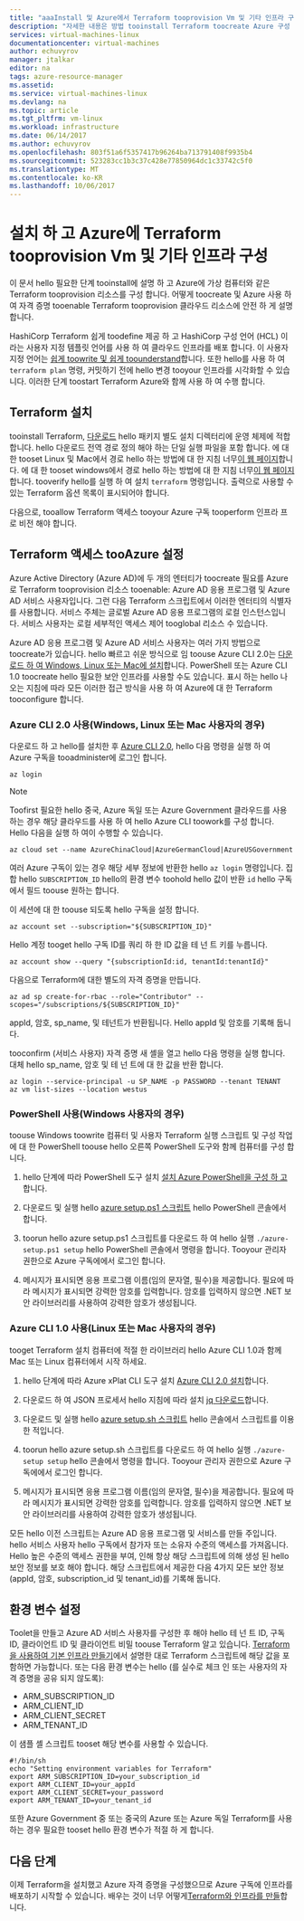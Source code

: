 ```yaml
---
title: "aaaInstall 및 Azure에서 Terraform tooprovision Vm 및 기타 인프라 구성 | Microsoft Docs"
description: "자세한 내용은 방법 tooinstall Terraform toocreate Azure 구성 및 리소스"
services: virtual-machines-linux
documentationcenter: virtual-machines
author: echuvyrov
manager: jtalkar
editor: na
tags: azure-resource-manager
ms.assetid: 
ms.service: virtual-machines-linux
ms.devlang: na
ms.topic: article
ms.tgt_pltfrm: vm-linux
ms.workload: infrastructure
ms.date: 06/14/2017
ms.author: echuvyrov
ms.openlocfilehash: 803f51a6f5357417b96264ba713791408f9935b4
ms.sourcegitcommit: 523283cc1b3c37c428e77850964dc1c33742c5f0
ms.translationtype: MT
ms.contentlocale: ko-KR
ms.lasthandoff: 10/06/2017
---
```

# <a name="install-and-configure-terraform-tooprovision-vms-and-other-infrastructure-into-azure"></a>설치 하 고 Azure에 Terraform tooprovision Vm 및 기타 인프라 구성 
이 문서 hello 필요한 단계 tooinstall에 설명 하 고 Azure에 가상 컴퓨터와 같은 Terraform tooprovision 리소스를 구성 합니다. 어떻게 toocreate 및 Azure 사용 하 여 자격 증명 tooenable Terraform tooprovision 클라우드 리소스에 안전 하 게 설명 합니다.

HashiCorp Terraform 쉽게 toodefine 제공 하 고 HashiCorp 구성 언어 (HCL) 이라는 사용자 지정 템플릿 언어를 사용 하 여 클라우드 인프라를 배포 합니다. 이 사용자 지정 언어는 [쉽게 toowrite 및 쉽게 toounderstand](terraform-create-complete-vm.md)합니다. 또한 hello를 사용 하 여 `terraform plan` 명령, 커밋하기 전에 hello 변경 tooyour 인프라를 시각화할 수 있습니다. 이러한 단계 toostart Terraform Azure와 함께 사용 하 여 수행 합니다.

## <a name="install-terraform"></a>Terraform 설치
tooinstall Terraform, [다운로드](https://www.terraform.io/downloads.html) hello 패키지 별도 설치 디렉터리에 운영 체제에 적합 합니다. hello 다운로드 전역 경로 정의 해야 하는 단일 실행 파일을 포함 합니다. 에 대 한 tooset Linux 및 Mac에서 경로 hello 하는 방법에 대 한 지침 너무[이 웹 페이지](https://stackoverflow.com/questions/14637979/how-to-permanently-set-path-on-linux)합니다. 에 대 한 tooset windows에서 경로 hello 하는 방법에 대 한 지침 너무[이 웹 페이지](https://stackoverflow.com/questions/1618280/where-can-i-set-path-to-make-exe-on-windows)합니다. tooverify hello를 실행 하 여 설치 `terraform` 명령입니다. 출력으로 사용할 수 있는 Terraform 옵션 목록이 표시되어야 합니다.

다음으로, tooallow Terraform 액세스 tooyour Azure 구독 tooperform 인프라 프로 비전 해야 합니다.

## <a name="set-up-terraform-access-tooazure"></a>Terraform 액세스 tooAzure 설정
Azure Active Directory (Azure AD)에 두 개의 엔터티가 toocreate 필요를 Azure로 Terraform tooprovision 리소스 tooenable: Azure AD 응용 프로그램 및 Azure AD 서비스 사용자입니다. 그런 다음 Terraform 스크립트에서 이러한 엔터티의 식별자를 사용합니다. 서비스 주체는 글로벌 Azure AD 응용 프로그램의 로컬 인스턴스입니다. 서비스 사용자는 로컬 세부적인 액세스 제어 tooglobal 리소스 수 있습니다.

Azure AD 응용 프로그램 및 Azure AD 서비스 사용자는 여러 가지 방법으로 toocreate가 있습니다. hello 빠르고 쉬운 방식으로 임 toouse Azure CLI 2.0는 [다운로드 하 여 Windows, Linux 또는 Mac에 설치](https://docs.microsoft.com/en-us/cli/azure/install-azure-cli)합니다. PowerShell 또는 Azure CLI 1.0 toocreate hello 필요한 보안 인프라를 사용할 수도 있습니다. 표시 하는 hello 나오는 지침에 따라 모든 이러한 접근 방식을 사용 하 여 Azure에 대 한 Terraform tooconfigure 합니다.

### <a name="use-azure-cli-20-for-windows-linux-or-mac-users"></a>Azure CLI 2.0 사용(Windows, Linux 또는 Mac 사용자의 경우) 
다운로드 하 고 hello를 설치한 후 [Azure CLI 2.0](https://docs.microsoft.com/en-us/cli/azure/install-azure-cli), hello 다음 명령을 실행 하 여 Azure 구독을 tooadminister에 로그인 합니다.

```
az login
```

>[!NOTE]
>Toofirst 필요한 hello 중국, Azure 독일 또는 Azure Government 클라우드를 사용 하는 경우 해당 클라우드를 사용 하 여 hello Azure CLI toowork를 구성 합니다. Hello 다음을 실행 하 여이 수행할 수 있습니다.

```
az cloud set --name AzureChinaCloud|AzureGermanCloud|AzureUSGovernment
```

여러 Azure 구독이 있는 경우 해당 세부 정보에 반환한 hello `az login` 명령입니다. 집합 hello `SUBSCRIPTION_ID` hello의 환경 변수 toohold hello 값이 반환 `id` hello 구독에서 필드 toouse 원하는 합니다. 

이 세션에 대 한 toouse 되도록 hello 구독을 설정 합니다.

```
az account set --subscription="${SUBSCRIPTION_ID}"
```

Hello 계정 tooget hello 구독 ID를 쿼리 하 한 ID 값을 테 넌 트 키를 누릅니다.

```
az account show --query "{subscriptionId:id, tenantId:tenantId}"
```

다음으로 Terraform에 대한 별도의 자격 증명을 만듭니다.

```
az ad sp create-for-rbac --role="Contributor" --scopes="/subscriptions/${SUBSCRIPTION_ID}"
```

appId, 암호, sp_name, 및 테넌트가 반환됩니다. Hello appId 및 암호를 기록해 둡니다.

tooconfirm (서비스 사용자) 자격 증명 새 셸을 열고 hello 다음 명령을 실행 합니다. 대체 hello sp_name, 암호 및 테 넌 트에 대 한 값을 반환 합니다.

```
az login --service-principal -u SP_NAME -p PASSWORD --tenant TENANT
az vm list-sizes --location westus
```

### <a name="use-powershell-for-windows-users"></a>PowerShell 사용(Windows 사용자의 경우) 
toouse Windows toowrite 컴퓨터 및 사용자 Terraform 실행 스크립트 및 구성 작업에 대 한 PowerShell toouse hello 오른쪽 PowerShell 도구와 함께 컴퓨터를 구성 합니다. 

1. hello 단계에 따라 PowerShell 도구 설치 [설치 Azure PowerShell을 구성 하 고](https://docs.microsoft.com/en-us/powershell/azure/install-azurerm-ps)합니다. 

2. 다운로드 및 실행 hello [azure setup.ps1 스크립트](https://github.com/echuvyrov/terraform101/blob/master/azureSetup.ps1) hello PowerShell 콘솔에서 합니다.

3. toorun hello azure setup.ps1 스크립트를 다운로드 하 여 hello 실행 `./azure-setup.ps1 setup` hello PowerShell 콘솔에서 명령을 합니다. Tooyour 관리자 권한으로 Azure 구독에에서 로그인 합니다.

4. 메시지가 표시되면 응용 프로그램 이름(임의 문자열, 필수)을 제공합니다. 필요에 따라 메시지가 표시되면 강력한 암호를 입력합니다. 암호를 입력하지 않으면 .NET 보안 라이브러리를 사용하여 강력한 암호가 생성됩니다.

### <a name="use-azure-cli-10-for-linux-or-mac-users"></a>Azure CLI 1.0 사용(Linux 또는 Mac 사용자의 경우)
tooget Terraform 설치 컴퓨터에 적절 한 라이브러리 hello Azure CLI 1.0과 함께 Mac 또는 Linux 컴퓨터에서 시작 하세요.  

1. hello 단계에 따라 Azure xPlat CLI 도구 설치 [Azure CLI 2.0 설치](https://docs.microsoft.com/cli/azure/install-azure-cli)합니다. 

2. 다운로드 하 여 JSON 프로세서 hello 지침에 따라 설치 [jq 다운로드](https://stedolan.github.io/jq/download/)합니다.

3. 다운로드 및 실행 hello [azure setup.sh 스크립트](https://github.com/mitchellh/packer/blob/master/contrib/azure-setup.sh) hello 콘솔에서 스크립트를 이용한 적입니다.

4. toorun hello azure setup.sh 스크립트를 다운로드 하 여 hello 실행 `./azure-setup setup` hello 콘솔에서 명령을 합니다. Tooyour 관리자 권한으로 Azure 구독에에서 로그인 합니다.
 
5. 메시지가 표시되면 응용 프로그램 이름(임의 문자열, 필수)을 제공합니다. 필요에 따라 메시지가 표시되면 강력한 암호를 입력합니다. 암호를 입력하지 않으면 .NET 보안 라이브러리를 사용하여 강력한 암호가 생성됩니다.

모든 hello 이전 스크립트는 Azure AD 응용 프로그램 및 서비스를 만들 주입니다. hello 서비스 사용자 hello 구독에서 참가자 또는 소유자 수준의 액세스를 가져옵니다. Hello 높은 수준의 액세스 권한을 부여, 인해 항상 해당 스크립트에 의해 생성 된 hello 보안 정보를 보호 해야 합니다. 해당 스크립트에서 제공한 다음 4가지 모든 보안 정보(appId, 암호, subscription_id 및 tenant_id)를 기록해 둡니다.

## <a name="set-environment-variables"></a>환경 변수 설정
Toolet을 만들고 Azure AD 서비스 사용자를 구성한 후 해야 hello 테 넌 트 ID, 구독 ID, 클라이언트 ID 및 클라이언트 비밀 toouse Terraform 알고 있습니다. [Terraform을 사용하여 기본 인프라 만들기](terraform-create-complete-vm.md)에서 설명한 대로 Terraform 스크립트에 해당 값을 포함하면 가능합니다. 또는 다음 환경 변수는 hello (를 실수로 체크 인 또는 사용자의 자격 증명을 공유 되지 않도록):

- ARM_SUBSCRIPTION_ID
- ARM_CLIENT_ID
- ARM_CLIENT_SECRET
- ARM_TENANT_ID

이 샘플 셸 스크립트 tooset 해당 변수를 사용할 수 있습니다.

```
#!/bin/sh
echo "Setting environment variables for Terraform"
export ARM_SUBSCRIPTION_ID=your_subscription_id
export ARM_CLIENT_ID=your_appId
export ARM_CLIENT_SECRET=your_password
export ARM_TENANT_ID=your_tenant_id
```

또한 Azure Government 중 또는 중국의 Azure 또는 Azure 독일 Terraform를 사용 하는 경우 필요한 tooset hello 환경 변수가 적절 하 게 합니다.

## <a name="next-steps"></a>다음 단계
이제 Terraform을 설치했고 Azure 자격 증명을 구성했으므로 Azure 구독에 인프라를 배포하기 시작할 수 있습니다. 배우는 것이 너무 어떻게[Terraform와 인프라를 만들](terraform-create-complete-vm.md)합니다.
